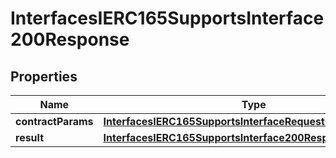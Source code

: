 

# InterfacesIERC165SupportsInterface200Response


## Properties

| Name | Type | Description | Notes |
|------------ | ------------- | ------------- | -------------|
|**contractParams** | [**InterfacesIERC165SupportsInterfaceRequestContractParams**](InterfacesIERC165SupportsInterfaceRequestContractParams.md) |  |  |
|**result** | [**InterfacesIERC165SupportsInterface200ResponseResult**](InterfacesIERC165SupportsInterface200ResponseResult.md) |  |  |



